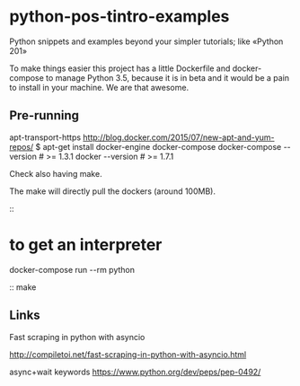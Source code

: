 # python-pos-tintro-examples

Python snippets and examples beyond your simpler tutorials; like «Python 201»

To make things easier this project has a little Dockerfile and docker-compose
to manage Python 3.5, because it is in beta and it would be a pain to install
in your machine. We are that awesome.

## Pre-running

apt-transport-https
http://blog.docker.com/2015/07/new-apt-and-yum-repos/
$ apt-get install docker-engine docker-compose
docker-compose --version # >= 1.3.1
docker --version # >= 1.7.1

Check also having make.

The make will directly pull the dockers (around 100MB).

:: 
# to get an interpreter
docker-compose run --rm python 


::
  make


## Links

Fast scraping in python with asyncio

http://compiletoi.net/fast-scraping-in-python-with-asyncio.html

async+wait keywords
https://www.python.org/dev/peps/pep-0492/

